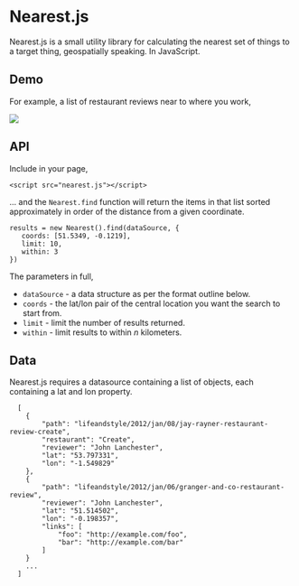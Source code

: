 # Nearest.js

Nearest.js is a small utility library for calculating the nearest set of things to a target thing, geospatially speaking. In JavaScript.

## Demo

For example, a list of restaurant reviews near to where you work,

![](https://raw.github.com/commuterjoy/nearest/master/resources/images/nearest.png)

## API

Include in your page,

```
<script src="nearest.js"></script>
```

... and the `Nearest.find` function will return the items in that list sorted approximately in order of the distance from a given coordinate.

```
results = new Nearest().find(dataSource, {
   coords: [51.5349, -0.1219],
   limit: 10, 
   within: 3
})
```

The parameters in full,

- `dataSource` - a data structure as per the format outline below.
- `coords` - the lat/lon pair of the central location you want the search to start from.
- `limit` - limit the number of results returned.
- `within` - limit results to within _n_ kilometers.

## Data

Nearest.js requires a datasource containing a list of objects, each containing a lat and lon property.

```
  [
    {
        "path": "lifeandstyle/2012/jan/08/jay-rayner-restaurant-review-create",
        "restaurant": "Create",
        "reviewer": "John Lanchester",
        "lat": "53.797331",
        "lon": "-1.549829"
    },
    {
        "path": "lifeandstyle/2012/jan/06/granger-and-co-restaurant-review",
        "reviewer": "John Lanchester",
        "lat": "51.514502",
        "lon": "-0.198357",
        "links": [
            "foo": "http://example.com/foo",
            "bar": "http://example.com/bar"
        ]
    }
    ...
  ]
```

